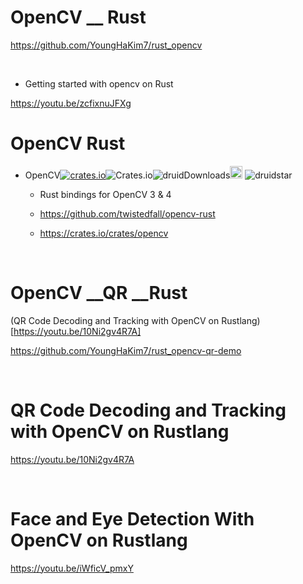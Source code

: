 # OpenCV __ Rust

https://github.com/YoungHaKim7/rust_opencv

<br>

- Getting started with opencv on Rust

https://youtu.be/zcfixnuJFXg

# OpenCV Rust

- OpenCV[![crates.io](https://img.shields.io/crates/v/opencv.svg)](https://crates.io/crates/opencv)![Crates.io](https://img.shields.io/crates/l/dpencv)![druidDownloads](https://img.shields.io/crates/d/dpencv.svg)<a href="https://github.com/twistedfall/opencv-rust"><img alt="githubicon" width="20px" src="https://user-images.githubusercontent.com/67513038/218287708-001511d7-1cce-42d3-92d2-4a61193b38f0.png" /></a>
![druidstar](https://img.shields.io/github/stars/twistedfall/opencv-rust.svg)

    - Rust bindings for OpenCV 3 & 4
    
    - https://github.com/twistedfall/opencv-rust

    - https://crates.io/crates/opencv


<br>

# OpenCV __QR __Rust

(QR Code Decoding and Tracking with OpenCV on Rustlang)[https://youtu.be/10Ni2gv4R7A]

https://github.com/YoungHaKim7/rust_opencv-qr-demo

<br>

# QR Code Decoding and Tracking with OpenCV on Rustlang

https://youtu.be/10Ni2gv4R7A

<br>

# Face and Eye Detection With OpenCV on Rustlang

https://youtu.be/iWficV_pmxY

<br>

